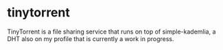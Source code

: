 # tinytorrent

TinyTorrent is a file sharing service that runs on top of simple-kademlia, a DHT also on my profile that is currently a work in progress. 
